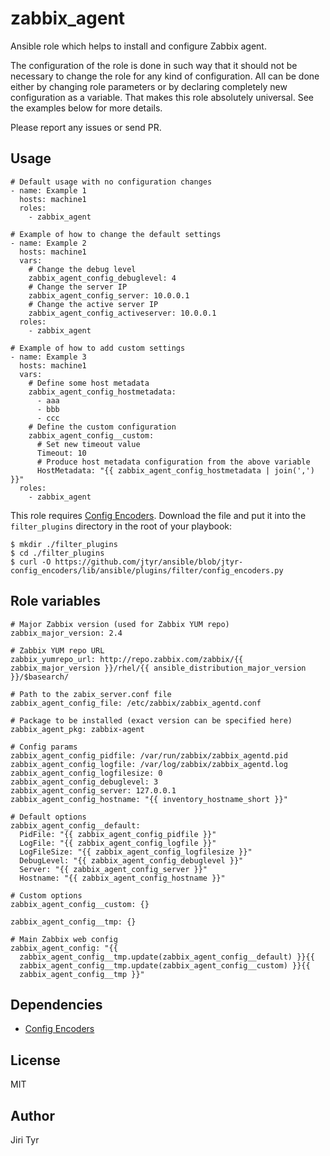 zabbix_agent
=============

Ansible role which helps to install and configure Zabbix agent.

The configuration of the role is done in such way that it should not be
necessary to change the role for any kind of configuration. All can be
done either by changing role parameters or by declaring completely new
configuration as a variable. That makes this role absolutely
universal. See the examples below for more details.

Please report any issues or send PR.


Usage
-----

```
# Default usage with no configuration changes
- name: Example 1
  hosts: machine1
  roles:
    - zabbix_agent

# Example of how to change the default settings
- name: Example 2
  hosts: machine1
  vars:
    # Change the debug level
    zabbix_agent_config_debuglevel: 4
    # Change the server IP
    zabbix_agent_config_server: 10.0.0.1
    # Change the active server IP
    zabbix_agent_config_activeserver: 10.0.0.1
  roles:
    - zabbix_agent

# Example of how to add custom settings
- name: Example 3
  hosts: machine1
  vars:
    # Define some host metadata
    zabbix_agent_config_hostmetadata:
      - aaa
      - bbb
      - ccc
    # Define the custom configuration
    zabbix_agent_config__custom:
      # Set new timeout value
      Timeout: 10
      # Produce host metadata configuration from the above variable
      HostMetadata: "{{ zabbix_agent_config_hostmetadata | join(',') }}"
  roles:
    - zabbix_agent
```

This role requires [Config
Encoders](https://github.com/jtyr/ansible/blob/jtyr-config_encoders/lib/ansible/plugins/filter/config_encoders.py).
Download the file and put it into the `filter_plugins` directory in the root of
your playbook:

```
$ mkdir ./filter_plugins
$ cd ./filter_plugins
$ curl -O https://github.com/jtyr/ansible/blob/jtyr-config_encoders/lib/ansible/plugins/filter/config_encoders.py
```


Role variables
--------------

```
# Major Zabbix version (used for Zabbix YUM repo)
zabbix_major_version: 2.4

# Zabbix YUM repo URL
zabbix_yumrepo_url: http://repo.zabbix.com/zabbix/{{ zabbix_major_version }}/rhel/{{ ansible_distribution_major_version }}/$basearch/

# Path to the zabix_server.conf file
zabbix_agent_config_file: /etc/zabbix/zabbix_agentd.conf

# Package to be installed (exact version can be specified here)
zabbix_agent_pkg: zabbix-agent

# Config params
zabbix_agent_config_pidfile: /var/run/zabbix/zabbix_agentd.pid
zabbix_agent_config_logfile: /var/log/zabbix/zabbix_agentd.log
zabbix_agent_config_logfilesize: 0
zabbix_agent_config_debuglevel: 3
zabbix_agent_config_server: 127.0.0.1
zabbix_agent_config_hostname: "{{ inventory_hostname_short }}"

# Default options
zabbix_agent_config__default:
  PidFile: "{{ zabbix_agent_config_pidfile }}"
  LogFile: "{{ zabbix_agent_config_logfile }}"
  LogFileSize: "{{ zabbix_agent_config_logfilesize }}"
  DebugLevel: "{{ zabbix_agent_config_debuglevel }}"
  Server: "{{ zabbix_agent_config_server }}"
  Hostname: "{{ zabbix_agent_config_hostname }}"

# Custom options
zabbix_agent_config__custom: {}

zabbix_agent_config__tmp: {}

# Main Zabbix web config
zabbix_agent_config: "{{
  zabbix_agent_config__tmp.update(zabbix_agent_config__default) }}{{
  zabbix_agent_config__tmp.update(zabbix_agent_config__custom) }}{{
  zabbix_agent_config__tmp }}"
```


Dependencies
------------

- [Config Encoders](https://github.com/jtyr/ansible/blob/jtyr-config_encoders/lib/ansible/plugins/filter/config_encoders.py)


License
-------

MIT


Author
------

Jiri Tyr
